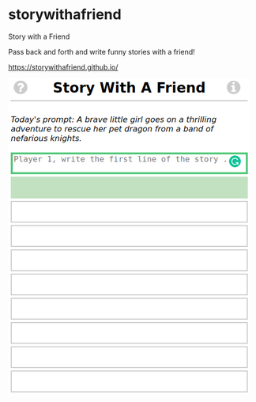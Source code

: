 # storywithafriend
Story with a Friend

Pass back and forth and write funny stories with a friend!

<https://storywithafriend.github.io/>

![Story with a Friend](storywithafriend.png "Story with a Friend")
